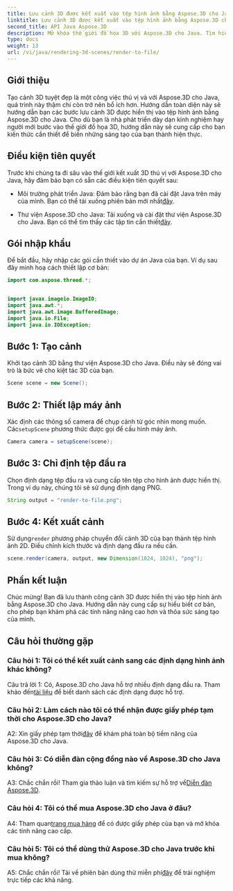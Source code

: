 ```yaml
---
title: Lưu cảnh 3D được kết xuất vào tệp hình ảnh bằng Aspose.3D cho Java
linktitle: Lưu cảnh 3D được kết xuất vào tệp hình ảnh bằng Aspose.3D cho Java
second_title: API Java Aspose.3D
description: Mở khóa thế giới đồ họa 3D với Aspose.3D cho Java. Tìm hiểu cách lưu những cảnh tuyệt đẹp vào hình ảnh một cách dễ dàng.
type: docs
weight: 13
url: /vi/java/rendering-3d-scenes/render-to-file/
---
```

## Giới thiệu

Tạo cảnh 3D tuyệt đẹp là một công việc thú vị và với Aspose.3D cho Java, quá trình này thậm chí còn trở nên bổ ích hơn. Hướng dẫn toàn diện này sẽ hướng dẫn bạn các bước lưu cảnh 3D được hiển thị vào tệp hình ảnh bằng Aspose.3D cho Java. Cho dù bạn là nhà phát triển dày dạn kinh nghiệm hay người mới bước vào thế giới đồ họa 3D, hướng dẫn này sẽ cung cấp cho bạn kiến thức cần thiết để biến những sáng tạo của bạn thành hiện thực.

## Điều kiện tiên quyết

Trước khi chúng ta đi sâu vào thế giới kết xuất 3D thú vị với Aspose.3D cho Java, hãy đảm bảo bạn có sẵn các điều kiện tiên quyết sau:

- Môi trường phát triển Java: Đảm bảo rằng bạn đã cài đặt Java trên máy của mình. Bạn có thể tải xuống phiên bản mới nhất[đây](https://www.java.com/download/).

-  Thư viện Aspose.3D cho Java: Tải xuống và cài đặt thư viện Aspose.3D cho Java. Bạn có thể tìm thấy các tập tin cần thiết[đây](https://releases.aspose.com/3d/java/).

## Gói nhập khẩu

Để bắt đầu, hãy nhập các gói cần thiết vào dự án Java của bạn. Ví dụ sau đây minh hoạ cách thiết lập cơ bản:

```java
import com.aspose.threed.*;


import javax.imageio.ImageIO;
import java.awt.*;
import java.awt.image.BufferedImage;
import java.io.File;
import java.io.IOException;
```

## Bước 1: Tạo cảnh

Khởi tạo cảnh 3D bằng thư viện Aspose.3D cho Java. Điều này sẽ đóng vai trò là bức vẽ cho kiệt tác 3D của bạn.

```java
Scene scene = new Scene();
```

## Bước 2: Thiết lập máy ảnh

 Xác định các thông số camera để chụp cảnh từ góc nhìn mong muốn. Các`setupScene` phương thức được gọi để cấu hình máy ảnh.

```java
Camera camera = setupScene(scene);
```

## Bước 3: Chỉ định tệp đầu ra

Chọn định dạng tệp đầu ra và cung cấp tên tệp cho hình ảnh được hiển thị. Trong ví dụ này, chúng tôi sẽ sử dụng định dạng PNG.

```java
String output = "render-to-file.png";
```

## Bước 4: Kết xuất cảnh

 Sử dụng`render` phương pháp chuyển đổi cảnh 3D của bạn thành tệp hình ảnh 2D. Điều chỉnh kích thước và định dạng đầu ra nếu cần.

```java
scene.render(camera, output, new Dimension(1024, 1024), "png");
```

## Phần kết luận

Chúc mừng! Bạn đã lưu thành công cảnh 3D được hiển thị vào tệp hình ảnh bằng Aspose.3D cho Java. Hướng dẫn này cung cấp sự hiểu biết cơ bản, cho phép bạn khám phá các tính năng nâng cao hơn và thỏa sức sáng tạo của mình.

## Câu hỏi thường gặp

### Câu hỏi 1: Tôi có thể kết xuất cảnh sang các định dạng hình ảnh khác không?

 Câu trả lời 1: Có, Aspose.3D cho Java hỗ trợ nhiều định dạng đầu ra. Tham khảo đến[tài liệu](https://reference.aspose.com/3d/java/) để biết danh sách các định dạng được hỗ trợ.

### Câu hỏi 2: Làm cách nào tôi có thể nhận được giấy phép tạm thời cho Aspose.3D cho Java?

 A2: Xin giấy phép tạm thời[đây](https://purchase.aspose.com/temporary-license/) để khám phá toàn bộ tiềm năng của Aspose.3D cho Java.

### Câu hỏi 3: Có diễn đàn cộng đồng nào về Aspose.3D cho Java không?

 A3: Chắc chắn rồi! Tham gia thảo luận và tìm kiếm sự hỗ trợ về[Diễn đàn Aspose.3D](https://forum.aspose.com/c/3d/18).

### Câu hỏi 4: Tôi có thể mua Aspose.3D cho Java ở đâu?

 A4: Tham quan[trang mua hàng](https://purchase.aspose.com/buy) để có được giấy phép của bạn và mở khóa các tính năng cao cấp.

### Câu hỏi 5: Tôi có thể dùng thử Aspose.3D cho Java trước khi mua không?

 A5: Chắc chắn rồi! Tải về phiên bản dùng thử miễn phí[đây](https://releases.aspose.com/) để trải nghiệm trực tiếp các khả năng.